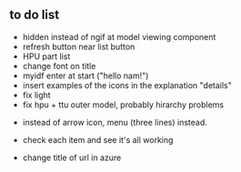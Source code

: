 ## to do list
+ hidden instead of ngif at model viewing component
+ refresh button near list button
+ HPU part list
+ change font on title
+ myidf enter at start ("hello nam!")
+ insert examples of the icons in the explanation "details"
+ fix light
+ fix hpu + ttu outer model, probably hirarchy problems
- instead of arrow icon, menu (three lines) instead.
- check each item and see it's all working

- change title of url in azure
